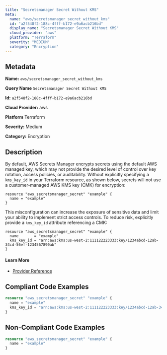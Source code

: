 ```yaml
---
title: "Secretsmanager Secret Without KMS"
meta:
  name: "aws/secretsmanager_secret_without_kms"
  id: "a2f548f2-188c-4fff-b172-e9a6acb216bd"
  display_name: "Secretsmanager Secret Without KMS"
  cloud_provider: "aws"
  platform: "Terraform"
  severity: "MEDIUM"
  category: "Encryption"
---
```

## Metadata

**Name:** `aws/secretsmanager_secret_without_kms`

**Query Name** `Secretsmanager Secret Without KMS`

**Id:** `a2f548f2-188c-4fff-b172-e9a6acb216bd`

**Cloud Provider:** aws

**Platform** Terraform

**Severity:** Medium

**Category:** Encryption

## Description
By default, AWS Secrets Manager encrypts secrets using the default AWS managed key, which may not provide the desired level of control over key rotation, access policies, or auditability. Without explicitly specifying a `kms_key_id` in your Terraform resource, as shown below, secrets will not use a customer-managed AWS KMS key (CMK) for encryption:

```
resource "aws_secretsmanager_secret" "example" {
  name = "example"
}
```

This misconfiguration can increase the exposure of sensitive data and limit your ability to implement strict access controls. To reduce risk, explicitly provide a `kms_key_id` attribute referencing a CMK:

```
resource "aws_secretsmanager_secret" "example" {
  name       = "example"
  kms_key_id = "arn:aws:kms:us-west-2:111122223333:key/1234abcd-12ab-34cd-56ef-1234567890ab"
}
```

#### Learn More

 - [Provider Reference](https://registry.terraform.io/providers/hashicorp/aws/latest/docs/resources/secretsmanager_secret#kms_key_id)


## Compliant Code Examples
```terraform
resource "aws_secretsmanager_secret" "example" {
  name = "example"
  kms_key_id = "arn:aws:kms:us-west-2:111122223333:key/1234abcd-12ab-34cd-56ef-1234567890ab"
}

```
## Non-Compliant Code Examples
```terraform
resource "aws_secretsmanager_secret" "example" {
  name = "example"
}

```